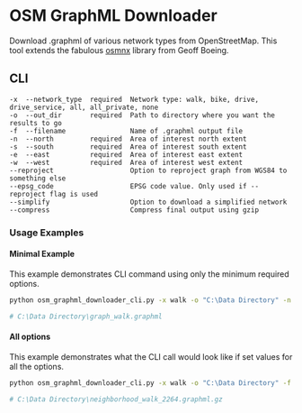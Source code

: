 # OSM GraphML Downloader
Download .graphml of various network types from OpenStreetMap. This tool extends the fabulous [osmnx](https://github.com/gboeing/osmnx) library from Geoff Boeing.

## CLI
```
-x  --network_type  required  Network type: walk, bike, drive, drive_service, all, all_private, none
-o  --out_dir       required  Path to directory where you want the results to go
-f  --filename                Name of .graphml output file
-n  --north         required  Area of interest north extent
-s  --south         required  Area of interest south extent
-e  --east          required  Area of interest east extent
-w  --west          required  Area of interest west extent
--reproject                   Option to reproject graph from WGS84 to something else
--epsg_code                   EPSG code value. Only used if --reproject flag is used
--simplify                    Option to download a simplified network
--compress                    Compress final output using gzip
```

### Usage Examples

#### Minimal Example

This example demonstrates CLI command using only the minimum required options.

```bash
python osm_graphml_downloader_cli.py -x walk -o "C:\Data Directory" -n 35.802884 -s 35.793138 -e -78.597478 -w -78.612413

# C:\Data Directory\graph_walk.graphml
```

#### All options

This example demonstrates what the CLI call would look like if set values for all the options.

```bash
python osm_graphml_downloader_cli.py -x walk -o "C:\Data Directory" -f neighborhood_walk_2264 -n 35.802884 -s 35.793138 -e -78.597478 -w -78.612413 --reproject --epsg_code 2264 --simplify --compress

# C:\Data Directory\neighborhood_walk_2264.graphml.gz
```